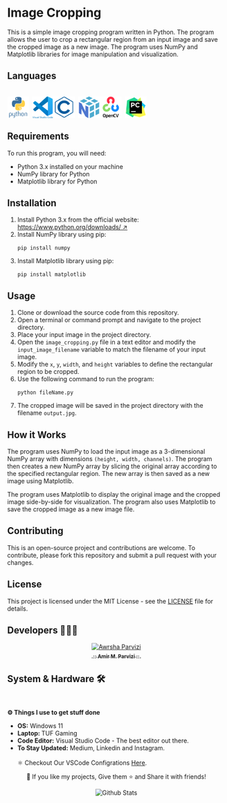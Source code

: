 # Image Cropping

This is a simple image cropping program written in Python. The program allows the user to crop a rectangular region from an input image and save the cropped image as a new image. The program uses NumPy and Matplotlib libraries for image manipulation and visualization.

## Languages  
<code>
<img align="center" src="https://github.com/devicons/devicon/blob/v2.15.1/icons/python/python-original-wordmark.svg" width="50" height="50" /> <img align="center" src="https://github.com/devicons/devicon/blob/v2.15.1/icons/vscode/vscode-original-wordmark.svg" width="50" height="50"/><img align="center" src="https://github.com/devicons/devicon/blob/v2.15.1/icons/c/c-line.svg" width="50" height="50" /> <img align="center" src="https://github.com/devicons/devicon/blob/v2.15.1/icons/numpy/numpy-original.svg" width="50" height="50"/><img align="center" src="https://github.com/devicons/devicon/blob/v2.15.1/icons/opencv/opencv-original-wordmark.svg" width="50" height="50" /> <img align="center" src="https://github.com/devicons/devicon/blob/v2.15.1/icons/pycharm/pycharm-original.svg" width="50" height="50"/>
</code>
                                                                                                                                                                                                                                                                               
## Requirements

To run this program, you will need:
- Python 3.x installed on your machine
- NumPy library for Python
- Matplotlib library for Python

## Installation

1. Install Python 3.x from the official website: [https://www.python.org/downloads/ ↗](https://www.python.org/downloads/)
2. Install NumPy library using pip:
   ```
   pip install numpy
   ```
3. Install Matplotlib library using pip:
   ```
   pip install matplotlib
   ```

## Usage

1. Clone or download the source code from this repository.
2. Open a terminal or command prompt and navigate to the project directory.
3. Place your input image in the project directory.
4. Open the `image_cropping.py` file in a text editor and modify the `input_image_filename` variable to match the filename of your input image.
5. Modify the `x`, `y`, `width`, and `height` variables to define the rectangular region to be cropped.
6. Use the following command to run the program:
   `````
   python fileName.py
   `````
7. The cropped image will be saved in the project directory with the filename `output.jpg`.

## How it Works

The program uses NumPy to load the input image as a 3-dimensional NumPy array with dimensions `(height, width, channels)`. The program then creates a new NumPy array by slicing the original array according to the specified rectangular region. The new array is then saved as a new image using Matplotlib.

The program uses Matplotlib to display the original image and the cropped image side-by-side for visualization. The program also uses Matplotlib to save the cropped image as a new image file.

## Contributing

This is an open-source project and contributions are welcome. To contribute, please fork this repository and submit a pull request with your changes.

## License

This project is licensed under the MIT License - see the [LICENSE](LICENSE) file for details.

## Developers 👨🏻‍💻
<p align="center">
<a href="https://github.com/Awrsha"><img src="https://avatars.githubusercontent.com/u/89135083?v=4" width="100;" alt="Awrsha Parvizi"/><br /><sub><b>.:: Amir M. Parvizi ::.</b></sub></a>
</p>

## System & Hardware 🛠  
<br> <summary><b>⚙️ Things I use to get stuff done</b></summary> <ul> <li><b>OS:</b> Windows 11</li> <li><b>Laptop: </b>TUF Gaming</li> <li><b>Code Editor:</b> Visual Studio Code - The best editor out there.</li> <li><b>To Stay Updated:</b> Medium, Linkedin and Instagram.</li> <br /> ⚛️ Checkout Our VSCode Configrations <a href="">Here</a>. </ul> <p align="center">💙 If you like my projects, Give them ⭐ and Share it with friends!</p></p><p align="center"><img height="27" src="https://raw.githubusercontent.com/mayhemantt/mayhemantt/Update/svg/Bottom.svg" alt="Github Stats" /></p>
